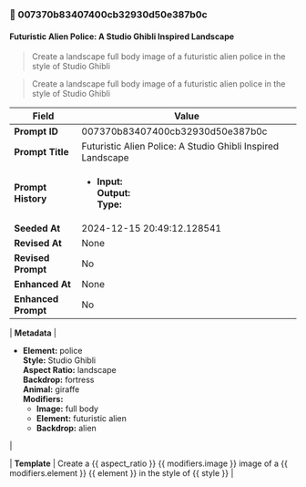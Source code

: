 

### 📜 007370b83407400cb32930d50e387b0c

#### Futuristic Alien Police: A Studio Ghibli Inspired Landscape

> Create a landscape full body image of a futuristic alien police in the style of Studio Ghibli

> Create a landscape full body image of a futuristic alien police in the style of Studio Ghibli

| Field          | Value                                                                                                                                                                      |
|----------------|----------------------------------------------------------------------------------------------------------------------------------------------------------------------------|
| **Prompt ID**  | 007370b83407400cb32930d50e387b0c                                                                                                                                                            |
| **Prompt Title**  | Futuristic Alien Police: A Studio Ghibli Inspired Landscape                                                                                                                                                            |
| **Prompt History** | <ul><li>**Input:**  <br> **Output:**  <br> **Type:** </li></ul> |
| **Seeded At** | 2024-12-15 20:49:12.128541                                                                                                                                                   |
| **Revised At** | None                                                                                                                                                   |
| **Revised Prompt** | No                                                                                                                                                                      |
| **Enhanced At** | None                                                                                                                                                  |
| **Enhanced Prompt** | No                                                                                                                                                                    |

| **Metadata**   | <ul><li>**Element:** police <br> **Style:** Studio Ghibli <br> **Aspect Ratio:** landscape <br> **Backdrop:** fortress <br> **Animal:** giraffe <br> **Modifiers:**<ul><li>**Image:** full body</li><li>**Element:** futuristic alien</li><li>**Backdrop:** alien</li></ul></li></ul> |

| **Template**   | Create a {{ aspect_ratio }} {{ modifiers.image }} image of a {{ modifiers.element }} {{ element }} in the style of {{ style }}                                                                                                                                           |



